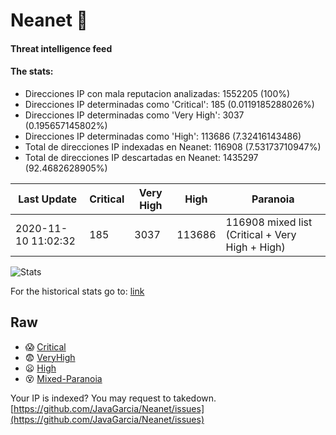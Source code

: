 # Neanet :hocho:
#### Threat intelligence feed
#### The stats:

- Direcciones IP con mala reputacion analizadas: 1552205 (100%)
- Direcciones IP determinadas como 'Critical':  185 (0.0119185288026%)
- Direcciones IP determinadas como 'Very High':  3037 (0.195657145802%)
- Direcciones IP determinadas como 'High':  113686 (7.32416143486)
- Total de direcciones IP indexadas en Neanet:  116908 (7.53173710947%)
- Total de direcciones IP descartadas en Neanet:  1435297 (92.4682628905%)

| Last Update | Critical | Very High | High | Paranoia |
| --- | --- | --- | --- | --- |
| 2020-11-10 11:02:32 | 185 | 3037 | 113686 | 116908 mixed list (Critical + Very High + High)|

![Stats](https://docs.google.com/spreadsheets/d/e/2PACX-1vSnaNMIXVabIpDJjufMlzH7poXnshF3mgd8Is1g9ytUEzVsP5my4Trn8f-xkoLLQ38xpL3HtmUexLo6/pubchart?oid=501124687&format=image)

For the historical stats go to: [link](/stats.csv)
## Raw
- :scream: [Critical](https://raw.githubusercontent.com/JavaGarcia/Neanet/master/blacklists/neanet_critical.txt)
- :fearful: [VeryHigh](https://raw.githubusercontent.com/JavaGarcia/Neanet/master/blacklists/neanet_veryHigh.txtt)
- :frowning: [High](https://raw.githubusercontent.com/JavaGarcia/Neanet/master/blacklists/neanet_high.txt)
- :dizzy_face: [Mixed-Paranoia](https://raw.githubusercontent.com/JavaGarcia/Neanet/master/blacklists/neanet_all.txt)


Your IP is indexed? You may request to takedown. [https://github.com/JavaGarcia/Neanet/issues](https://github.com/JavaGarcia/Neanet/issues)























































































































































































































































































































































































































































































































































































































































































































































































































































































































































































































































































































































































































































































































































































































































































































































































































































































































































































































































































































































































































































































































